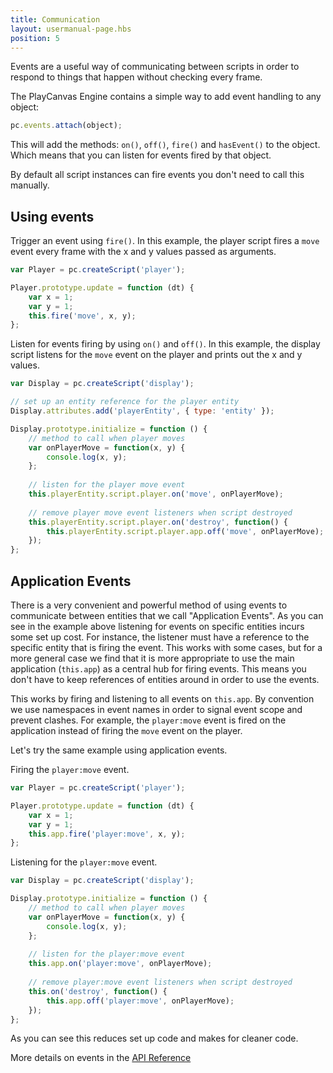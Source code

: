 ```yaml
---
title: Communication
layout: usermanual-page.hbs
position: 5
---
```


Events are a useful way of communicating between scripts in order to respond to things that happen without checking every frame.

The PlayCanvas Engine contains a simple way to add event handling to any object:

```javascript
pc.events.attach(object);
```

This will add the methods: `on()`, `off()`, `fire()` and `hasEvent()` to the object. Which means that you can listen for events fired by that object.

By default all script instances can fire events you don't need to call this manually.

## Using events

Trigger an event using `fire()`. In this example, the player script fires a `move` event every frame with the x and y values passed as arguments.

```javascript
var Player = pc.createScript('player');

Player.prototype.update = function (dt) {
    var x = 1;
    var y = 1;
    this.fire('move', x, y);
};
```

Listen for events firing by using `on()` and `off()`. In this example, the display script listens for the `move` event on the player and prints out the x and y values.

```javascript
var Display = pc.createScript('display');

// set up an entity reference for the player entity
Display.attributes.add('playerEntity', { type: 'entity' });

Display.prototype.initialize = function () {
    // method to call when player moves
    var onPlayerMove = function(x, y) {
        console.log(x, y);
    };
    
    // listen for the player move event
    this.playerEntity.script.player.on('move', onPlayerMove);
    
    // remove player move event listeners when script destroyed
    this.playerEntity.script.player.on('destroy', function() {
        this.playerEntity.script.player.app.off('move', onPlayerMove);
    });
};
```

## Application Events

There is a very convenient and powerful method of using events to communicate between entities that we call "Application Events". As you can see in the example above listening for events on specific entities incurs some set up cost. For instance, the listener must have a reference to the specific entity that is firing the event. This works with some cases, but for a more general case we find that it is more appropriate to use the main application (`this.app`) as a central hub for firing events. This means you don't have to keep references of entities around in order to use the events.

This works by firing and listening to all events on `this.app`. By convention we use namespaces in event names in order to signal event scope and prevent clashes. For example, the `player:move` event is fired on the application instead of firing the `move` event on the player.

Let's try the same example using application events.

Firing the `player:move` event.

```javascript
var Player = pc.createScript('player');

Player.prototype.update = function (dt) {
    var x = 1;
    var y = 1;
    this.app.fire('player:move', x, y);
};
```

Listening for the `player:move` event.

```javascript
var Display = pc.createScript('display');

Display.prototype.initialize = function () {
    // method to call when player moves
    var onPlayerMove = function(x, y) {
        console.log(x, y);
    };
    
    // listen for the player:move event
    this.app.on('player:move', onPlayerMove);
    
    // remove player:move event listeners when script destroyed
    this.on('destroy', function() {
        this.app.off('player:move', onPlayerMove);
    });
};
```

As you can see this reduces set up code and makes for cleaner code.

More details on events in the [API Reference][1]

[1]: /api/pc.EventHandler.html
